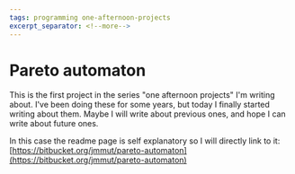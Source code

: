 ```yaml
---
tags: programming one-afternoon-projects
excerpt_separator: <!--more-->
---
```


# Pareto automaton

This is the first project in the series "one afternoon projects" I'm writing about. I've been doing
these for some years, but today I finally started writing about them. Maybe I will write about
previous ones, and hope I can write about future ones.

In this case the readme page is self explanatory so I will directly link to it:
[https://bitbucket.org/jmmut/pareto-automaton](https://bitbucket.org/jmmut/pareto-automaton)
<!--more-->
